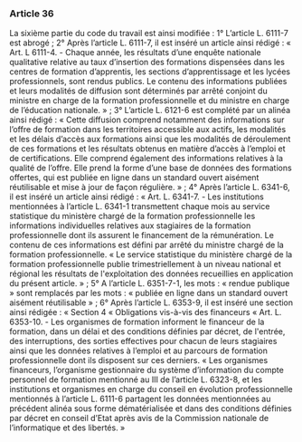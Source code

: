 ### Article 36
La sixième partie du code du travail est ainsi modifiée :
1° L’article L. 6111-7 est abrogé ;
2° Après l’article L. 6111-7, il est inséré un article ainsi rédigé :
« Art. L 6111-4. - Chaque année, les résultats d’une enquête nationale qualitative relative
au taux d’insertion des formations dispensées dans les centres de formation d’apprentis, les
sections d’apprentissage et les lycées professionnels, sont rendus publics. Le contenu des
informations publiées et leurs modalités de diffusion sont déterminés par arrêté conjoint du
ministre en charge de la formation professionnelle et du ministre en charge de l’éducation
nationale. » ;
3° L’article L. 6121-6 est complété par un alinéa ainsi rédigé :
« Cette diffusion comprend notamment des informations sur l’offre de formation dans les
territoires accessible aux actifs, les modalités et les délais d’accès aux formations ainsi que les
modalités de déroulement de ces formations et les résultats obtenus en matière d’accès à l’emploi
et de certifications. Elle comprend également des informations relatives à la qualité de l’offre.
Elle prend la forme d’une base de données des formations offertes, qui est publiée en ligne dans
un standard ouvert aisément réutilisable et mise à jour de façon régulière. » ;
4° Après l’article L. 6341-6, il est inséré un article ainsi rédigé :
« Art. L. 6341-7. - Les institutions mentionnées à l’article L. 6341-1 transmettent chaque
mois au service statistique du ministère chargé de la formation professionnelle les informations
individuelles relatives aux stagiaires de la formation professionnelle dont ils assurent le
financement de la rémunération. Le contenu de ces informations est défini par arrêté du ministre
chargé de la formation professionnelle.
« Le service statistique du ministère chargé de la formation professionnelle publie
trimestriellement à un niveau national et régional les résultats de l'exploitation des données
recueillies en application du présent article. » ;
5° A l’article L. 6351-7-1, les mots : « rendue publique » sont remplacés par les mots :
« publiée en ligne dans un standard ouvert aisément réutilisable » ;
6° Après l’article L. 6353-9, il est inséré une section ainsi rédigée :
« Section 4
« Obligations vis-à-vis des financeurs
« Art. L. 6353-10. - Les organismes de formation informent le financeur de la formation,
dans un délai et des conditions définies par décret, de l'entrée, des interruptions, des sorties
effectives pour chacun de leurs stagiaires ainsi que les données relatives à l’emploi et au
parcours de formation professionnelle dont ils disposent sur ces derniers.
« Les organismes financeurs, l’organisme gestionnaire du système d’information du
compte personnel de formation mentionné au III de l’article L. 6323-8, et les institutions et
organismes en charge du conseil en évolution professionnelle mentionnés à l’article L. 6111-6
partagent les données mentionnées au précédent alinéa sous forme dématérialisée et dans des
conditions définies par décret en conseil d’Etat après avis de la Commission nationale de
l’informatique et des libertés. »
